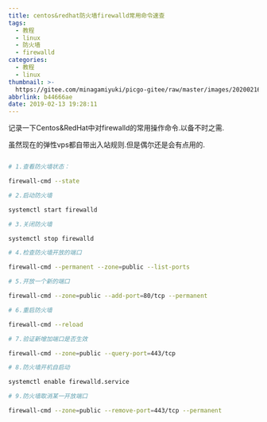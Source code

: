 ```yaml
---
title: centos&redhat防火墙firewalld常用命令速查
tags:
  - 教程
  - linux
  - 防火墙
  - firewalld
categories:
  - 教程
  - linux
thumbnail: >-
  https://gitee.com/minagamiyuki/picgo-gitee/raw/master/images/20200216175552.png
abbrlink: b44666ae
date: 2019-02-13 19:28:11
---
```



记录一下Centos&RedHat中对firewalld的常用操作命令.以备不时之需.

虽然现在的弹性vps都自带出入站规则.但是偶尔还是会有点用的.

<!-- more -->

```bash

# 1.查看防火墙状态：

firewall-cmd --state 

# 2.启动防火墙

systemctl start firewalld

# 3.关闭防火墙

systemctl stop firewalld

# 4.检查防火墙开放的端口

firewall-cmd --permanent --zone=public --list-ports

# 5.开放一个新的端口

firewall-cmd --zone=public --add-port=80/tcp --permanent

# 6.重启防火墙

firewall-cmd --reload

# 7.验证新增加端口是否生效

firewall-cmd --zone=public --query-port=443/tcp

# 8.防火墙开机自启动

systemctl enable firewalld.service

# 9.防火墙取消某一开放端口

firewall-cmd --zone=public --remove-port=443/tcp --permanent

```